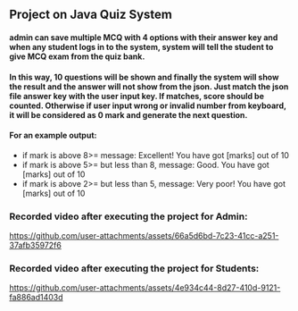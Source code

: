 ## Project on Java Quiz System
#### admin can save multiple MCQ with 4 options with their answer key and when any student logs in to the system, system will tell the student to give MCQ exam from the quiz bank.
#### In this way, 10 questions will be shown and finally the system will show the result and the answer will not show from the json. Just match the json file answer key with the user input key. If matches, score should be counted. Otherwise if user input wrong or invalid number from keyboard, it will be considered as 0 mark and generate the next question.

#### For an example output:

- if mark is above 8>= message: Excellent! You have got [marks] out of 10
- if mark is above 5>= but less than 8, message: Good. You have got [marks] out of 10
- if mark is above 2>= but less than 5, message: Very poor! You have got [marks] out of 10

### Recorded video after executing the project for Admin:

https://github.com/user-attachments/assets/66a5d6bd-7c23-41cc-a251-37afb35972f6

### Recorded video after executing the project for Students:

https://github.com/user-attachments/assets/4e934c44-8d27-410d-9121-fa886ad1403d


